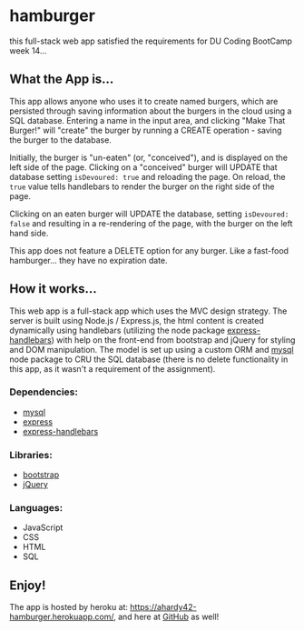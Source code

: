 # hamburger

this full-stack web app satisfied the requirements for DU Coding BootCamp week 14... 

## What the App is... 

This app allows anyone who uses it to create named burgers, which are persisted through saving information about the burgers in the cloud using a SQL database. Entering a name in the input area, and clicking "Make That Burger!" will "create" the burger by running a CREATE operation - saving the burger to the database. 

Initially, the burger is "un-eaten" (or, "conceived"), and is displayed on the left side of the page.  Clicking on a "conceived" burger will UPDATE that database setting ```isDevoured: true``` and reloading the page. On reload, the ```true``` value tells handlebars to render the burger on the right side of the page.  

Clicking on an eaten burger will UPDATE the database, setting ```isDevoured: false``` and resulting in a re-rendering of the page, with the burger on the left hand side.

This app does not feature a DELETE option for any burger.  Like a fast-food hamburger... they have no expiration date. 

## How it works...

This web app is a full-stack app which uses the MVC design strategy.  The server is built using Node.js / Express.js, the html content is created dynamically using handlebars (utilizing the node package [express-handlebars](https://www.npmjs.com/package/express-handlebars)) with help on the front-end from bootstrap and jQuery for styling and DOM manipulation. The model is set up using a custom ORM and [mysql](https://www.npmjs.com/package/mysql) node package to CRU the SQL database (there is no delete functionality in this app, as it wasn't a requirement of the assignment).

### Dependencies:

- [mysql](https://www.npmjs.com/package/mysql)
- [express](https://www.npmjs.com/package/express)
- [express-handlebars](https://www.npmjs.com/package/express-handlebars)

### Libraries:

- [bootstrap](https://getbootstrap.com/)
- [jQuery](https://jquery.com/)

### Languages: 

- JavaScript
- CSS
- HTML
- SQL

## Enjoy! 

The app is hosted by heroku at: https://ahardy42-hamburger.herokuapp.com/, and here at [GitHub](https://github.com/ahardy42/hamburger) as well!